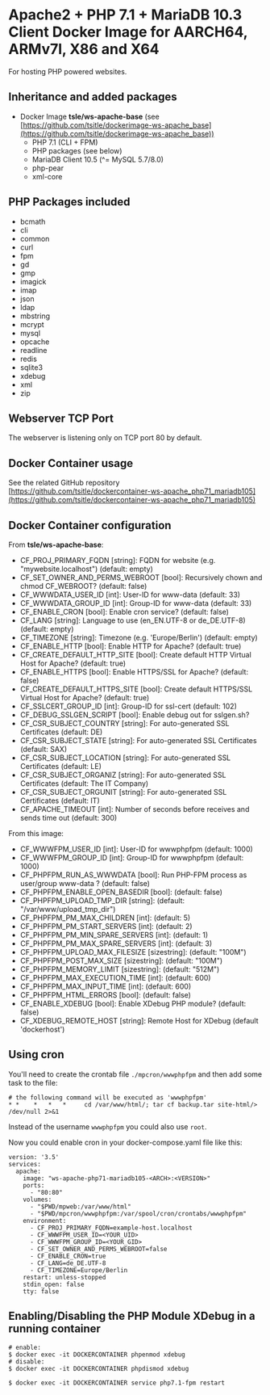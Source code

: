 # Apache2 + PHP 7.1 + MariaDB 10.3 Client Docker Image for AARCH64, ARMv7l, X86 and X64

For hosting PHP powered websites.

## Inheritance and added packages

- Docker Image **tsle/ws-apache-base** (see [https://github.com/tsitle/dockerimage-ws-apache_base](https://github.com/tsitle/dockerimage-ws-apache_base))
	- PHP 7.1 (CLI + FPM)
	- PHP packages (see below)
	- MariaDB Client 10.5 (^= MySQL 5.7/8.0)
	- php-pear
	- xml-core

## PHP Packages included

- bcmath
- cli
- common
- curl
- fpm
- gd
- gmp
- imagick
- imap
- json
- ldap
- mbstring
- mcrypt
- mysql
- opcache
- readline
- redis
- sqlite3
- xdebug
- xml
- zip

## Webserver TCP Port

The webserver is listening only on TCP port 80 by default.

## Docker Container usage

See the related GitHub repository [https://github.com/tsitle/dockercontainer-ws-apache_php71_mariadb105](https://github.com/tsitle/dockercontainer-ws-apache_php71_mariadb105)

## Docker Container configuration

From **tsle/ws-apache-base**:

- CF\_PROJ\_PRIMARY\_FQDN [string]: FQDN for website (e.g. "mywebsite.localhost") (default: empty)
- CF\_SET\_OWNER\_AND\_PERMS\_WEBROOT [bool]: Recursively chown and chmod CF\_WEBROOT? (default: false)
- CF\_WWWDATA\_USER\_ID [int]: User-ID for www-data (default: 33)
- CF\_WWWDATA\_GROUP\_ID [int]: Group-ID for www-data (default: 33)
- CF\_ENABLE\_CRON [bool]: Enable cron service? (default: false)
- CF\_LANG [string]: Language to use (en\_EN.UTF-8 or de\_DE.UTF-8) (default: empty)
- CF\_TIMEZONE [string]: Timezone (e.g. 'Europe/Berlin') (default: empty)
- CF\_ENABLE\_HTTP [bool]: Enable HTTP for Apache? (default: true)
- CF\_CREATE\_DEFAULT\_HTTP\_SITE [bool]: Create default HTTP Virtual Host for Apache? (default: true)
- CF\_ENABLE\_HTTPS [bool]: Enable HTTPS/SSL for Apache? (default: false)
- CF\_CREATE\_DEFAULT\_HTTPS\_SITE [bool]: Create default HTTPS/SSL Virtual Host for Apache? (default: true)
- CF\_SSLCERT\_GROUP\_ID [int]: Group-ID for ssl-cert (default: 102)
- CF\_DEBUG\_SSLGEN\_SCRIPT [bool]: Enable debug out for sslgen.sh?
- CF\_CSR\_SUBJECT\_COUNTRY [string]: For auto-generated SSL Certificates (default: DE)
- CF\_CSR\_SUBJECT\_STATE [string]: For auto-generated SSL Certificates (default: SAX)
- CF\_CSR\_SUBJECT\_LOCATION [string]: For auto-generated SSL Certificates (default: LE)
- CF\_CSR\_SUBJECT\_ORGANIZ [string]: For auto-generated SSL Certificates (default: The IT Company)
- CF\_CSR\_SUBJECT\_ORGUNIT [string]: For auto-generated SSL Certificates (default: IT)
- CF\_APACHE\_TIMEOUT [int]: Number of seconds before receives and sends time out (default: 300)

From this image:

- CF\_WWWFPM\_USER\_ID [int]: User-ID for wwwphpfpm (default: 1000)
- CF\_WWWFPM\_GROUP\_ID [int]: Group-ID for wwwphpfpm (default: 1000)
- CF\_PHPFPM\_RUN\_AS\_WWWDATA [bool]: Run PHP-FPM process as user/group www-data ? (default: false)
- CF\_PHPFPM\_ENABLE\_OPEN\_BASEDIR [bool]: (default: false)
- CF\_PHPFPM\_UPLOAD\_TMP\_DIR [string]: (default: "/var/www/upload\_tmp\_dir")
- CF\_PHPFPM\_PM\_MAX\_CHILDREN [int]: (default: 5)
- CF\_PHPFPM\_PM\_START\_SERVERS [int]: (default: 2)
- CF\_PHPFPM\_PM\_MIN\_SPARE\_SERVERS [int]: (default: 1)
- CF\_PHPFPM\_PM\_MAX\_SPARE\_SERVERS [int]: (default: 3)
- CF\_PHPFPM\_UPLOAD\_MAX\_FILESIZE [sizestring]: (default: "100M")
- CF\_PHPFPM\_POST\_MAX\_SIZE [sizestring]: (default: "100M")
- CF\_PHPFPM\_MEMORY\_LIMIT [sizestring]: (default: "512M")
- CF\_PHPFPM\_MAX\_EXECUTION\_TIME [int]: (default: 600)
- CF\_PHPFPM\_MAX\_INPUT\_TIME [int]: (default: 600)
- CF\_PHPFPM\_HTML\_ERRORS [bool]: (default: false)
- CF\_ENABLE\_XDEBUG [bool]: Enable XDebug PHP module? (default: false)
- CF\_XDEBUG\_REMOTE\_HOST [string]: Remote Host for XDebug (default 'dockerhost')

## Using cron

You'll need to create the crontab file `./mpcron/wwwphpfpm` and then add some task to the file:

```
# the following command will be executed as 'wwwphpfpm'
* *    *   *   *     cd /var/www/html/; tar cf backup.tar site-html/> /dev/null 2>&1
```

Instead of the username `wwwphpfpm` you could also use `root`.

Now you could enable cron in your docker-compose.yaml file like this:

```
version: '3.5'
services:
  apache:
    image: "ws-apache-php71-mariadb105-<ARCH>:<VERSION>"
    ports:
      - "80:80"
    volumes:
      - "$PWD/mpweb:/var/www/html"
      - "$PWD/mpcron/wwwphpfpm:/var/spool/cron/crontabs/wwwphpfpm"
    environment:
      - CF_PROJ_PRIMARY_FQDN=example-host.localhost
      - CF_WWWFPM_USER_ID=<YOUR_UID>
      - CF_WWWFPM_GROUP_ID=<YOUR_GID>
      - CF_SET_OWNER_AND_PERMS_WEBROOT=false
      - CF_ENABLE_CRON=true
      - CF_LANG=de_DE.UTF-8
      - CF_TIMEZONE=Europe/Berlin
    restart: unless-stopped
    stdin_open: false
    tty: false
```

## Enabling/Disabling the PHP Module XDebug in a running container

```
# enable:
$ docker exec -it DOCKERCONTAINER phpenmod xdebug
# disable:
$ docker exec -it DOCKERCONTAINER phpdismod xdebug
```
```
$ docker exec -it DOCKERCONTAINER service php7.1-fpm restart
```
